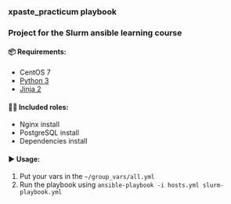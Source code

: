 ### xpaste_practicum playbook

### Project for the Slurm ansible learning course

#### 📦 Requirements:
- CentOS 7
- <a href="https://www.python.org/downloads/">Python 3</a>
- <a href="https://pypi.org/project/Jinja2/">Jinja 2</a>

#### 🧑‍🏭 Included roles:
 - Nginx install
 - PostgreSQL install 
 - Dependencies install

#### ▶️ Usage:
1. Put your vars in the ``` ~/group_vars/all.yml ```
2. Run the playbook using ``` ansible-playbook -i hosts.yml slurm-playbook.yml ```




